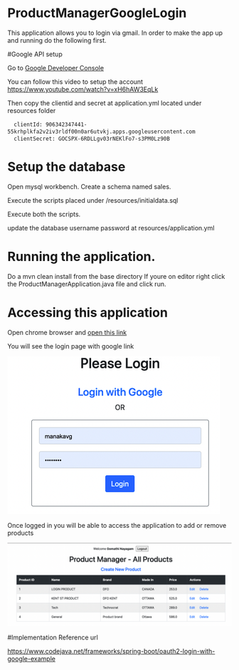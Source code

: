 # ProductManagerGoogleLogin
This application allows you to login via gmail. In order to make the app up and running do the following first.

#Google API setup

Go to [Google Developer Console](https://console.developers.google.com/apis/)
<br/>

You can follow this video to setup the account<br/>
https://www.youtube.com/watch?v=xH6hAW3EqLk
<br/>

Then copy the clientid and secret at application.yml located under resources folder

      clientId: 906342347441-55krhplkfa2v2iv3rldf00n0ar6utvkj.apps.googleusercontent.com
      clientSecret: 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


# Setup the database

Open mysql workbench. Create a schema named sales.

Execute the scripts placed under /resources/initialdata.sql

Execute both the scripts.

update the database username password at resources/application.yml 

# Running the application.

Do a mvn clean install from the base directory
If youre on editor right click the ProductManagerApplication.java file and click run.

# Accessing this application
Open chrome browser and [open this link](localhost:8080)

You will see the login page with google link <br/>

![Login Screen](src/main/resources/images/LoginScreen.png)

Once logged in you will be able to access the application to add or remove products <br/>

![](src/main/resources/images/ProductList.png)

#Implementation Reference url

https://www.codejava.net/frameworks/spring-boot/oauth2-login-with-google-example
